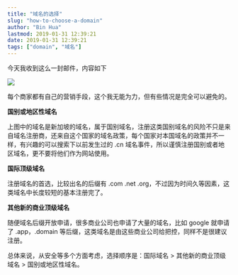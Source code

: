 ```yaml
---
title: "域名的选择"
slug: "how-to-choose-a-domain"
author: "Bin Hua"
lastmod: 2019-01-31 12:39:21
date: 2019-01-31 12:39:21
tags: ["domain", "域名"]
---
```


今天我收到这么一封邮件，内容如下

![](https://storage.tourcoder.com/tcblog/choose_a_domain.jpg)

每个商家都有自己的营销手段，这个我无能为力，但有些情况是完全可以避免的。

**国别或地区性域名**

上图中的域名是新加坡的域名，属于国别域名，注册这类国别域名的风险不只是来自域名注册商，还来自这个国家的域名政策，每个国家对本国域名的政策并不一样，有兴趣的可以搜索下以前发生过的 .cn 域名事件，所以谨慎注册国别或者地区域名，更不要将他们作为网站使用。

**国际顶级域名**

注册域名的首选，比较出名的后缀有 .com .net .org，不过因为时间久等因素，这类域名中长度较短的基本注册完了。

**其他新的商业顶级域名**

随便域名后缀开放申请，很多商业公司也申请了大量的域名，比如 google 就申请了 .app，.domain 等后缀，这类域名是由这些商业公司给把控，同样不是很建议注册。

总体来说，从安全等多个方面考虑，选择顺序是：国际域名 > 其他新的商业顶级域名 > 国别或地区性域名。